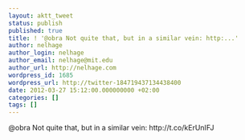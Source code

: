 ```yaml
---
layout: aktt_tweet
status: publish
published: true
title: ! '@obra Not quite that, but in a similar vein: http:...'
author: nelhage
author_login: nelhage
author_email: nelhage@mit.edu
author_url: http://nelhage.com
wordpress_id: 1685
wordpress_url: http://twitter-184719437134438400
date: 2012-03-27 15:12:00.000000000 +02:00
categories: []
tags: []
---
```

@obra Not quite that, but in a similar vein: http:&#47;&#47;t.co&#47;kErUnIFJ
